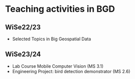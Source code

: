 # Teaching activities in BGD

## WiSe22/23

- Selected Topics in Big Geospatial Data

## WiSe23/24

- Lab Course Mobile Computer Vision (MS 3.1)
- Engineering Project: bird detection demonstrator (MS 2.6)
